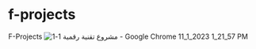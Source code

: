 # f-projects
F-Projects
![مشروع تقنية رقمية 1-1 - Google Chrome 11_1_2023 1_21_57 PM](https://github.com/Salmahdi/f-projects/assets/84217620/4b620e84-54ec-431b-a3f2-05da3163cc57)
